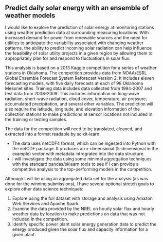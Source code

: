 ## Predict daily solar energy with an ensemble of weather models

I would like to explore the prediction of solar energy at monitoring stations using weather prediction data at surrounding measuring locations. With increased demand for power from renewable sources and the need for utilities to anticipate the variability associated with changing weather patterns, the ability to predict incoming solar radiation can help influence the feasibility of solar utility projects in a given region by allowing them to appropriately plan for and respond to fluctuations in solar flux.

This analysis is based on a 2013 Kaggle competition for a series of weather stations in Oklahoma. The competition provides data from NOAA/ESRL Global Ensemble Forecast System Reforecast Version 2. It includes eleven forecasting models, with five daily forecasts at each of 98 Oklahoma Mesonet sites. Training data includes data collected from 1994-2007 and test data from 2008-2009.  This includes information on long-wave radiation, short-wave radiation, cloud cover, temperature, air pressure, accumulated precipitation, and several other variables. The prediction will also require the latitude, longitude, and elevation information of the collection stations to make predictions at sensor locations not included in the training or testing samples. 

The data for the competition will need to be translated, cleaned, and extracted into a format readable by scikit-learn.
* The data uses netCDF4 format, which can be ingested into Python with  the netCDF package. It produces an x-dimensional (5-dimensional in the example) vector with metadata intregrated into the data structure.
* I will investigate the data using some minimal aggregation techniques with the standard pandas/sklearn tools to see if I can provide a competitive analysis to the top-performing models in the competition.	

Although I will be using an aggregated data set for the analysis (as was done for the winning submissions), I have several optional stretch goals to explore other data science techniques:

1. Explore using the full dataset with storage and analysis using Amazon Web Services and Apache Spark.
2. Examine the data provided by the NREL on hourly solar flux and hourly weather data by location to make predictions on data that was not included in the competition. 
3. Identify specific power plant solar energy generation data to predict the energy produced given the solar flux and capacity information for a given plant.


